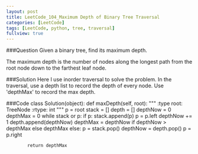 ```yaml
---
layout: post
title: LeetCode_104_Maximum Depth of Binary Tree Traversal
categories: [LeetCode]
tags: [LeetCode, python, tree, traversal]
fullview: true
---
```

###Question
Given a binary tree, find its maximum depth.

The maximum depth is the number of nodes along the longest path from the root node down to the farthest leaf node.

###Solution
Here I use inorder traversal to solve the problem. In the traversal, use a depth list to record the depth of every node. Use 'depthMax' to record the max depth.


###Code
	class Solution(object):
	    def maxDepth(self, root):
	        """
	        :type root: TreeNode
	        :rtype: int
	        """
	        p = root
	        stack = []
	        depth = []
	        depthNow = 0
	        depthMax = 0
	        while stack or p:
	        	if p:
	        		stack.append(p)
	        		p = p.left
	        		depthNow += 1
	        		depth.append(depthNow)
	        		depthMax = depthNow if depthNow > depthMax else depthMax
	        	else:
	        		p = stack.pop()
	        		depthNow = depth.pop()
	        		p = p.right

	        return depthMax